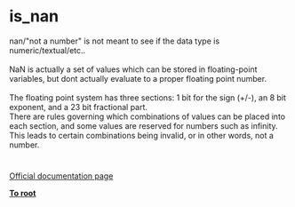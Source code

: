 # is_nan




<div class="phpcode"><span class="html">
nan/&quot;not a number&quot; is not meant to see if the data type is numeric/textual/etc..<br><br>NaN is actually a set of values which can be stored in floating-point variables, but dont actually evaluate to a proper floating point number.<br><br>The floating point system has three sections: 1 bit for the sign (+/-), an 8 bit exponent, and a 23 bit fractional part.<br>There are rules governing which combinations of values can be placed into each section, and some values are reserved for numbers such as infinity. This leads to certain combinations being invalid, or in other words, not a number.</span>
</div>
  

#

[Official documentation page](https://www.php.net/manual/en/function.is-nan.php)

**[To root](/README.md)**